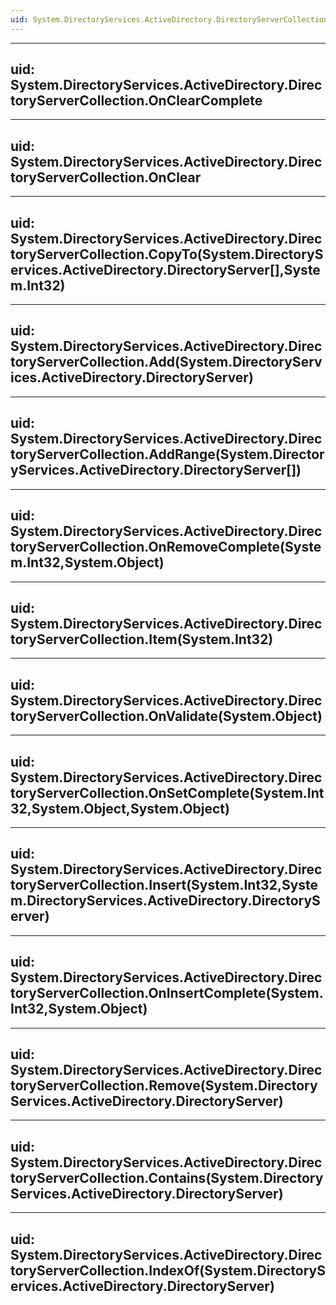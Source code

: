 ```yaml
---
uid: System.DirectoryServices.ActiveDirectory.DirectoryServerCollection
---
```


---
uid: System.DirectoryServices.ActiveDirectory.DirectoryServerCollection.OnClearComplete
---

---
uid: System.DirectoryServices.ActiveDirectory.DirectoryServerCollection.OnClear
---

---
uid: System.DirectoryServices.ActiveDirectory.DirectoryServerCollection.CopyTo(System.DirectoryServices.ActiveDirectory.DirectoryServer[],System.Int32)
---

---
uid: System.DirectoryServices.ActiveDirectory.DirectoryServerCollection.Add(System.DirectoryServices.ActiveDirectory.DirectoryServer)
---

---
uid: System.DirectoryServices.ActiveDirectory.DirectoryServerCollection.AddRange(System.DirectoryServices.ActiveDirectory.DirectoryServer[])
---

---
uid: System.DirectoryServices.ActiveDirectory.DirectoryServerCollection.OnRemoveComplete(System.Int32,System.Object)
---

---
uid: System.DirectoryServices.ActiveDirectory.DirectoryServerCollection.Item(System.Int32)
---

---
uid: System.DirectoryServices.ActiveDirectory.DirectoryServerCollection.OnValidate(System.Object)
---

---
uid: System.DirectoryServices.ActiveDirectory.DirectoryServerCollection.OnSetComplete(System.Int32,System.Object,System.Object)
---

---
uid: System.DirectoryServices.ActiveDirectory.DirectoryServerCollection.Insert(System.Int32,System.DirectoryServices.ActiveDirectory.DirectoryServer)
---

---
uid: System.DirectoryServices.ActiveDirectory.DirectoryServerCollection.OnInsertComplete(System.Int32,System.Object)
---

---
uid: System.DirectoryServices.ActiveDirectory.DirectoryServerCollection.Remove(System.DirectoryServices.ActiveDirectory.DirectoryServer)
---

---
uid: System.DirectoryServices.ActiveDirectory.DirectoryServerCollection.Contains(System.DirectoryServices.ActiveDirectory.DirectoryServer)
---

---
uid: System.DirectoryServices.ActiveDirectory.DirectoryServerCollection.IndexOf(System.DirectoryServices.ActiveDirectory.DirectoryServer)
---
